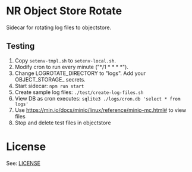 # NR Object Store Rotate

Sidecar for rotating log files to objectstore.

## Testing

1. Copy `setenv-tmpl.sh` to `setenv-local.sh`.
2. Modify cron to run every minute ("*/1 * * * *").
3. Change LOGROTATE_DIRECTORY to "logs". Add your OBJECT_STORAGE_ secrets.
4. Start sidecar: `npm run start`
5. Create sample log files: `./test/create-log-files.sh`
6. View DB as cron executes: `sqlite3 ./logs/cron.db 'select * from logs'`
7. Use https://min.io/docs/minio/linux/reference/minio-mc.html# to view files
8. Stop and delete test files in objectstore

# License

See: [LICENSE](./LICENSE)
